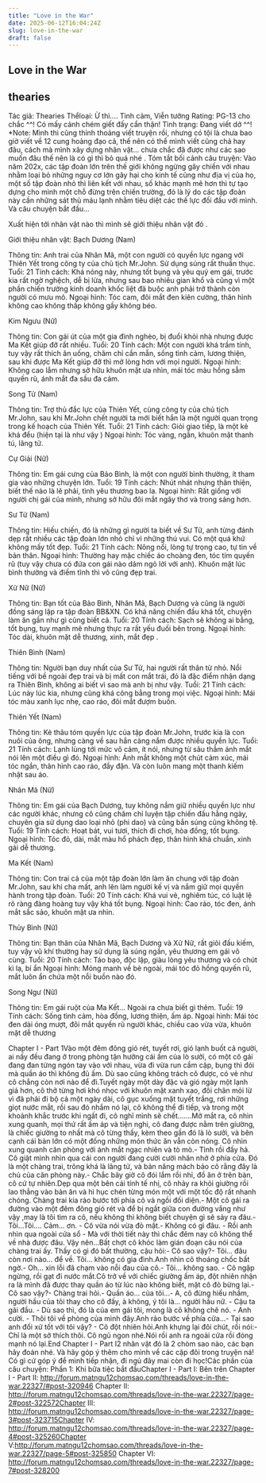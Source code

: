 ```yaml
---
title: "Love in the War"
date: 2025-06-12T16:04:24Z
slug: love-in-the-war
draft: false
---
```


## Love in the War

## thearies

Tác giả: Thearies
Thểloại: Ừ thì.... Tình cảm, Viễn tưởng
Rating: PG-13 cho chắc ^^! Có mấy cảnh chém giết đấy cẩn thận!
Tình trạng: Đang viết dở ^^!
*Note: Mình thì cũng thỉnh thoảng viết truyện rồi, nhưng có tội là chưa bao giờ viết về 12 cung hoàng đạo cả, thế nên có thể mình viết cũng chả hay đâu, cách mà mình xây dựng nhân vật... chưa chắc đã được như các sao muốn đâu thế nên là có gì thì bỏ quá nhé .
Tóm tắt bối cảnh câu truyện: Vào năm 202x, các tập đoàn lớn trên thế giới không ngừng gây chiến với nhau nhằm loại bỏ những nguy cơ lớn gây hại cho kinh tế cũng như địa vị của họ, một số tập đoàn nhỏ thì liên kết với nhau, số khác mạnh mẽ hơn thì tự tạo dựng cho mình một chỗ đừng trên chiến trường, đó là lý do các tập đoàn này cần những sát thủ máu lạnh nhằm tiêu diệt các thế lực đối đầu với mình. Và câu chuyện bắt đầu...
 
Xuất hiện tới nhân vật nào thì mình sẽ giới thiệu nhân vật đó .
 
Giới thiệu nhân vật:
Bạch Dương (Nam)
 
 
 

Thông tin: Anh trai của Nhân Mã, một con người có quyền lực ngang với Thiên Yết trong công ty của chủ tịch Mr.John. Sử dụng súng rất thuần thục.
Tuổi: 21
Tính cách: Khá nóng nảy, nhưng tốt bụng và yêu quý em gái, trước kia rất ngờ nghệch, dễ bị lừa, nhưng sau bao nhiêu gian khổ và cũng vì một phần chiến trường kinh doanh khốc liệt đã buộc anh phải trở thành còn người có mưu mô.
Ngoại hình: Tóc cam, đôi mắt đen kiên cường, thân hình không cao không thấp không gầy không béo.
 
Kim Ngưu (Nữ)

Thông tin: Con gái út của một gia đình nghèo, bị đuổi khỏi nhà nhưng được Ma Kết giúp đỡ rất nhiều.
Tuổi: 20
Tính cách: Một con người khá trầm tính, tuy vậy rất thích ăn uống, chăm chỉ cần mẫn, sống tình cảm, lương thiện, sau khi được Ma Kết giúp đỡ thì mở lòng hơn với mọi người.
Ngoại hình: Không cao lắm nhưng sở hữu khuôn mặt ưa nhìn, mái tóc màu hồng sẫm quyến rũ, ánh mắt đa sầu đa cảm.
 
Song Tử (Nam)

Thông tin: Trợ thủ đắc lực của Thiên Yết, cùng công ty của chủ tịch Mr.John, sau khi Mr.John chết người ta mới biết hắn là một người quan trọng trong kế hoạch của Thiên Yết.
Tuổi: 21
Tính cách: Giỏi giao tiếp, là một kẻ khá đểu (hiện tại là như vậy )
Ngoại hình: Tóc vàng, ngắn, khuôn mặt thanh tú, lãng tử.
 
Cự Giải (Nữ)

Thông tin: Em gái cưng của Bảo Bình, là một con người bình thường, ít tham gia vào những chuyện lớn.
Tuổi: 19
Tính cách: Nhút nhát nhưng thân thiện, biết thế nào là lẽ phải, tình yêu thương bao la.
Ngoại hình: Rất giống với người chị gái của mình, nhưng sở hữu đôi mắt ngây thơ và trong sáng hơn.
 
Sư Tử (Nam)
 

Thông tin: Hiếu chiến, đó là những gì người ta biết về Sư Tử, anh từng đánh dẹp rất nhiều các tập đoàn lớn nhỏ chỉ vì những thú vui. Có một quá khứ không mấy tốt đẹp.
Tuổi: 21
Tính cách: Nông nổi, lòng tự trọng cao, tự tin về bản thân.
Ngoại hình: Thường hay mặc chiếc áo choàng đen, tóc tím quyến rũ (tuy vậy chưa có đứa con gái nào dám ngỏ lời với anh). Khuôn mặt lúc bình thường và điềm tĩnh thì vô cũng đẹp trai.
 
Xử Nữ (Nữ)

Thông tin: Bạn tốt của Bảo Bình, Nhân Mã, Bạch Dương và cũng là người đồng sáng lập ra tập đoàn BB&XN. Có khả năng chiến đấu khá tốt, chuyện làm ăn gần như gì cũng biết cả.
Tuổi: 20
Tính cách: Sạch sẽ không ai bằng, tốt bụng, tuy mạnh mẽ nhưng thực ra rất yếu đuối bên trong.
Ngoại hình: Tóc dài, khuôn mặt dễ thương, xinh, mắt đẹp .
 
Thiên Bình (Nam)

Thông tin: Người bạn duy nhất của Sư Tử, hai người rất thân từ nhỏ. Nổi tiếng với bề ngoài đẹp trai và bị mất con mắt trái, đó là đặc điểm nhận dạng ra Thiên Bình, không ai biết vì sao mà anh bị như vậy.
Tuổi: 21
Tính cách: Lúc này lúc kia, nhưng cũng khá công bằng trong mọi việc.
Ngoại hình: Mái tóc màu xanh lục nhẹ, cao ráo, đôi mắt đượm buồn.
 
Thiên Yết (Nam)

Thông tin: Kẻ thâu tóm quyền lực của tập đoàn Mr.John, trước kia là con nuôi của ông, nhưng càng về sau hắn càng nắm được nhiều quyền lực.
Tuổi: 21
Tính cách: Lạnh lùng tới mức vô cảm, ít nói, nhưng từ sâu thẳm ánh mắt nói lên một điều gì đó.
Ngoại hình: Ánh mắt không một chút cảm xúc, mái tóc ngắn, thân hình cao ráo, đầy đặn. Và còn luôn mang một thanh kiếm nhật sau áo.
 
Nhân Mã (Nữ)

Thông tin: Em gái của Bạch Dương, tuy không nắm giữ nhiều quyền lực như các người khác, nhưng cô cũng chăm chỉ luyện tập chiến đấu hằng ngày, chuyên gia sử dụng dao loại nhỏ (phi dao) và cũng bắn súng cũng không tệ.
Tuổi: 19
Tính cách: Hoạt bát, vui tươi, thích đi chơi, hòa đồng, tốt bụng.
Ngoại hình: Tóc đỏ, dài, mắt màu hổ phách đẹp, thân hình khá chuẩn, xinh gái dễ thương.
 
Ma Kết (Nam)

Thông tin: Con trai cả của một tập đoàn lớn làm ăn chung với tập đoàn Mr.John, sau khi cha mất, anh lên làm người kế vị và nắm giữ mọi quyền hành trong tập đoàn.
Tuổi: 20
Tính cách: Khá vui vẻ, nghiêm túc, có luật lệ rõ ràng đàng hoàng tuy vậy khá tốt bụng.
Ngoại hình: Cao ráo, tóc đen, ánh mắt sắc sảo, khuôn mặt ưa nhìn.
 
Thủy Bình (Nữ)

Thông tin: Bạn thân của Nhân Mã, Bạch Dương và Xử Nữ, rất giỏi đấu kiếm, tuy vậy vũ khí thường hay sử dụng là súng ngắn, yêu thương em gái vô cùng.
Tuổi: 20
Tính cách: Táo bạo, độc lập, giàu lòng yêu thương và có chút kì lạ, bí ẩn
Ngoại hình: Mỏng manh về bè ngoài, mái tóc đỏ hồng quyến rũ, mắt luôn ẩn chứa một nỗi buồn nào đó.
 
Song Ngư (Nữ)

Thông tin: Em gái ruột của Ma Kết... Ngoài ra chưa biết gì thêm.
Tuổi: 19
Tính cách: Sống tình cảm, hòa đồng, lương thiện, ấm áp.
Ngoại hình: Mái tóc đen dài óng mượt, đôi mắt quyến rũ người khác, chiều cao vừa vừa, khuôn mặt dễ thương
 
Chapter I - Part 1​Vào một đêm đông gió rét, tuyết rơi, gió lạnh buốt cả người, ai nấy đều đang ở trong phòng tận hưởng cái ấm của lò sưởi, có một cô gái đang đan từng ngón tay vào với nhau, vừa đi vừa run cầm cập, bụng thì đói mà quần áo thì không đủ ấm. Dù sao cũng không trách cô được, có vẻ như cô chẳng còn nơi nào để đi.​Tuyết ngày một dày đặc và gió ngày một lạnh giá hơn, cô thở từng hơi khó nhọc với khuôn mặt xanh xao, đôi chân mỏi lừ vì đã phải đi bộ cả một ngày dài, cô gục xuống mặt tuyết trắng, rơi những giọt nước mắt, rồi sau đó nhắm nó lại, cô không thể đi tiếp, và trong một khoảnh khắc trước khi ngất đi, cô nghĩ mình sẽ chết.​...​...​Mở mắt ra, cô nhìn xung quanh, mọi thứ rất ấm áp và tiện nghi, cô đang được nằm trên giường, là chiếc giường to nhất mà cô từng thấy, kèm theo gần đó là lò sưởi, và bên cạnh cái bàn lớn có một đống những món thức ăn vẫn còn nóng. Cô nhìn xung quanh căn phòng với ánh mắt ngạc nhiên và tò mò.​- Tỉnh rồi đấy hả.​Cô giật mình nhìn qua cái con người đang cười cười nhăn nhở ở phía cửa. Đó là một chàng trai, trông khá là lãng tử, và bản năng mách bảo cô rằng đây là chủ của căn phòng này.​- Chắc bây giờ cô đói lắm rồi nhỉ, đồ ăn ở trên bàn, cô cứ tự nhiên.​Dẹp qua một bên cái tính tế nhị, cô nhảy ra khỏi giường rồi lao thẳng vào bàn ăn và hì hục chén từng món một với một tốc độ rất nhanh chóng. Chàng trai kia rảo bước tới phía cô và ngồi đối diện.​- Một cô gái ra đường vào một đêm đông gió rét và để bị ngất giữa con đường vắng như vậy ,may là tôi tìm ra cô, nếu không thì không biết chuyện gì sẽ sảy ra đâu.​- Tôi...Tôi.... Cảm... ơn. - Cô vừa nói vừa đỏ mặt.​- Không có gì đâu. - Rồi anh nhìn qua ngoài cửa sổ - Mà với thời tiết này thì chắc đêm nay cô không thể về nhà được đâu. Vậy nên...​Bất chợt cô khóc làm gián đoạn câu nói của chàng trai ấy. Thấy có gì đó bất thường, cậu hỏi:​- Cô sao vậy?​- Tôi... đâu còn nơi nào... để về. Tôi... không có gia đình.​Anh nhìn cô thoáng chốc bất ngờ.​- Oh... xin lỗi đã chạm vào nỗi đau của cô.​- Tôi... không sao. - Cô ngập ngừng, rồi gạt đi nước mắt.​Cô trở về với chiếc giường ấm áp, đột nhiên nhận ra là mình đã được thay quần áo từ lúc nào không biết, mặt cô đỏ bừng lại.​- Cô sao vậy?- Chàng trai hỏi.​- Quần áo... của tôi...​- A, cô đừng hiểu nhầm, người hầu của tôi thay cho cô đấy, à không, ý tôi là... người hầu nữ. - Cậu ta gãi đầu. - Dù sao thì, đó là của em gái tôi, mong là cô không chê nó. - Anh cười. - Thôi tôi về phòng của mình đây.​Anh rảo bước về phía cửa...​- Tại sao anh đối xử tốt với tôi vậy? - Cô đột nhiên hỏi.​Anh khựng lại đôi chút, rồi nói:​- Chỉ là một sở thích thôi. Cô ngủ ngon nhé.​Nói rồi anh ra ngoài cửa rồi đóng mạnh nó lại.​End Chapter I - Part I​2 nhân vật đó là 2 chòm sao nào, các bạn hãy đoán nhé. Và hãy góp ý thêm cho mình về các cặp đôi trong truyện ná!​Có gì cứ góp ý để mình tiếp nhận, đi ngủ đây mai còn đi học!​Các phần của câu chuyện:
Phần 1: Khi bữa tiệc bắt đầu​Chapter I - Part I: Bên trên
Chapter I - Part II: http://forum.matngu12chomsao.com/threads/love-in-the-war.22327/#post-320946
Chapter II: http://forum.matngu12chomsao.com/threads/love-in-the-war.22327/page-2#post-322572​Chapter III: http://forum.matngu12chomsao.com/threads/love-in-the-war.22327/page-3#post-323715​Chapter IV: http://forum.matngu12chomsao.com/threads/love-in-the-war.22327/page-4#post-325260​Chapter V:http://forum.matngu12chomsao.com/threads/love-in-the-war.22327/page-5#post-325850
Chapter VI: http://forum.matngu12chomsao.com/threads/love-in-the-war.22327/page-7#post-328200